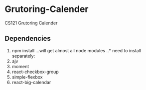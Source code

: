 # Grutoring-Calender
CS121 Grutoring Calender

## Dependencies
1. npm install 
 ...will get almost all node modules
..* need to install separately:
1. ajv
2. moment
3. react-checkbox-group
4. simple-flexbox
5. react-big-calendar
